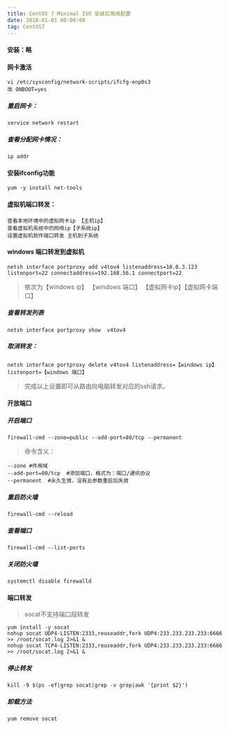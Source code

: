 ```yaml
---
title: CentOS 7 Minimal ISO 安装后常用配置
date: 2018-01-01 00:00:00
tag: CentOS7
---
```


#### 安装：略

#### 网卡激活

    vi /etc/sysconfig/network-scripts/ifcfg-enp0s3
    改 ONBOOT=yes
    
##### 重启网卡： 

    service network restart
    
##### 查看分配网卡情况： 

    ip addr  
    
#### 安装ifconfig功能

    yum -y install net-tools
    
#### 虚拟机端口转发：

    查看本地环境中的虚拟网卡ip 【主机ip】
    查看虚拟机系统中的网络ip【子系统ip】
    设置虚拟机软件端口转发 主机到子系统
    
#### windows 端口转发到虚拟机

    netsh interface portproxy add v4tov4 listenaddress=10.0.3.123 listenport=22 connectaddress=192.168.56.1 connectport=22

>依次为【windows ip】 【windows 端口】 【虚拟网卡ip】【虚拟网卡端口】

##### 查看转发列表

    netsh interface portproxy show  v4tov4
    
##### 取消转发：

    netsh interface portproxy delete v4tov4 listenaddress=【windows ip】  listenport=【windows 端口】
    
>完成以上设置即可从路由向电脑转发对应的ssh请求。

#### 开放端口

##### 开启端口

    firewall-cmd --zone=public --add-port=80/tcp --permanent
    
>命令含义：

    --zone #作用域 
    --add-port=80/tcp  #添加端口，格式为：端口/通讯协议
    --permanent  #永久生效，没有此参数重启后失效
    
##### 重启防火墙

    firewall-cmd --reload

##### 查看端口

    firewall-cmd --list-ports

##### 关闭防火墙

    systemctl disable firewalld


#### 端口转发

>socat不支持端口段转发

    yum install -y socat
    nohup socat UDP4-LISTEN:2333,reuseaddr,fork UDP4:233.233.233.233:6666 >> /root/socat.log 2>&1 &
    nohup socat TCP4-LISTEN:2333,reuseaddr,fork UDP4:233.233.233.233:6666 >> /root/socat.log 2>&1 &
    
##### 停止转发

    kill -9 $(ps -ef|grep socat|grep -v grep|awk '{print $2}')
    
##### 卸载方法

    yum remove socat
